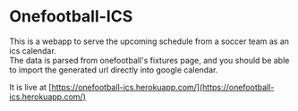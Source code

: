 # Onefootball-ICS

This is a webapp to serve the upcoming schedule from a soccer team as an ics calendar.  
The data is parsed from onefootball's fixtures page, and you should be able to import the generated url directly into google calendar.

It is live at [https://onefootball-ics.herokuapp.com/](https://onefootball-ics.herokuapp.com/)

